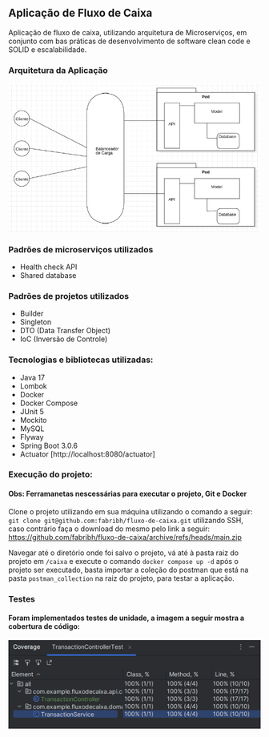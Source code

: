 ## Aplicação de Fluxo de Caixa
Aplicação de fluxo de caixa, utilizando arquitetura de Microserviços, 
em conjunto com bas práticas de desenvolvimento de software
clean code e SOLID e escalabilidade.

### Arquitetura da Aplicação

![img_1.png](img_1.png)

### Padrões de microserviços utilizados
* Health check API
* Shared database

### Padrões de projetos utilizados
* Builder
* Singleton
* DTO (Data Transfer Object)
* IoC (Inversão de Controle)

### Tecnologias e bibliotecas utilizadas:
* Java 17
* Lombok
* Docker
* Docker Compose
* JUnit 5
* Mockito
* MySQL
* Flyway
* Spring Boot 3.0.6
* Actuator [http://localhost:8080/actuator]

### Execução do projeto:

#### Obs: Ferramanetas nescessárias para executar o projeto, Git e Docker
Clone o projeto utilizando em sua máquina utilizando o comando a seguir: 
`git clone git@github.com:fabribh/fluxo-de-caixa.git` utilizando SSH, caso contrário
faça o download do mesmo pelo link a seguir: https://github.com/fabribh/fluxo-de-caixa/archive/refs/heads/main.zip

Navegar até o diretório onde foi salvo o projeto, vá até à pasta raiz do projeto em
`/caixa` e execute o comando `docker compose up -d`
após o projeto ser executado, basta importar a coleção do postman que está na pasta `postman_collection`
na raiz do projeto, para testar a aplicação.

### Testes
#### Foram implementados testes de unidade, a imagem a seguir mostra a cobertura de código:

![img.png](img.png)